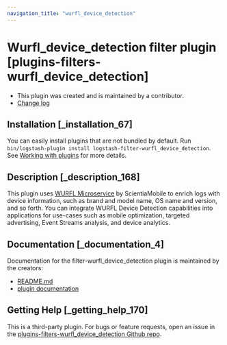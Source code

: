 ```yaml
---
navigation_title: "wurfl_device_detection"
---
```


# Wurfl_device_detection filter plugin [plugins-filters-wurfl_device_detection]


* This plugin was created and is maintained by a contributor.
* [Change log](https://github.com/WURFL/logstash-filter-wurfl_device_detection/blob/master/CHANGELOG.md)

## Installation [_installation_67]

You can easily install plugins that are not bundled by default. Run `bin/logstash-plugin install logstash-filter-wurfl_device_detection`. See [Working with plugins](https://www.elastic.co/guide/en/logstash/current/working-with-plugins.html) for more details.


## Description [_description_168]

This plugin uses [WURFL Microservice](https://www.scientiamobile.com/products/wurfl-microservice/) by ScientiaMobile to enrich logs with device information, such as brand and model name, OS name and version, and so forth. You can integrate WURFL Device Detection capabilities into applications for use-cases such as mobile optimization, targeted advertising, Event Streams analysis, and device analytics.


## Documentation [_documentation_4]

Documentation for the filter-wurfl_device_detection plugin is maintained by the creators:

* [README.md](https://github.com/WURFL/logstash-filter-wurfl_device_detection/blob/master/README.md)
* [plugin documentation](https://github.com/WURFL/logstash-filter-wurfl_device_detection/blob/master/docs/index.asciidoc)


## Getting Help [_getting_help_170]

This is a third-party plugin. For bugs or feature requests, open an issue in the [plugins-filters-wurfl_device_detection Github repo](https://github.com/WURFL/logstash-filter-wurfl_device_detection).


